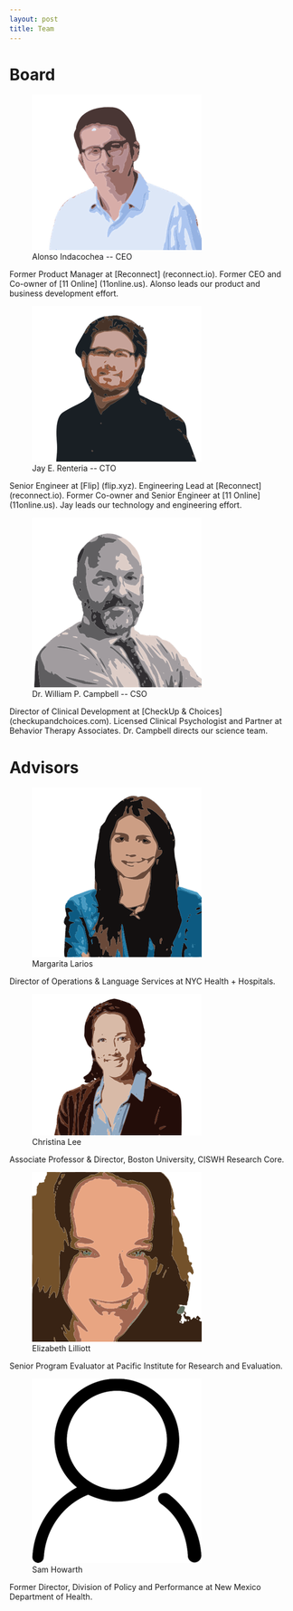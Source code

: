 ```yaml
---
layout: post
title: Team
---
```


# Board

<figure>
  <img alt="Alonso Indacochea" src="/assets/images/alonso-cartoon.png" />
  <figcaption>
    Alonso Indacochea -- CEO
  </figcaption>
</figure>

Former Product Manager at [Reconnect] (reconnect.io).
Former CEO and Co-owner of [11 Online] (11online.us).
Alonso leads our product and business development effort.

<figure>
  <img alt="Jay E. Renteria" src="/assets/images/jay-cartoon.png" />
  <figcaption>
    Jay E. Renteria -- CTO
  </figcaption>
</figure>

Senior Engineer at [Flip] (flip.xyz).
Engineering Lead at [Reconnect] (reconnect.io).
Former Co-owner and Senior Engineer at [11 Online] (11online.us).
Jay leads our technology and engineering effort.

<figure>
  <img alt="Dr. William P. Campbell" src="/assets/images/william-cartoon.png" />
  <figcaption>
    Dr. William P. Campbell -- CSO
  </figcaption>
</figure>

Director of Clinical Development at [CheckUp & Choices] (checkupandchoices.com).
Licensed Clinical Psychologist and Partner at Behavior Therapy Associates.
Dr. Campbell directs our science team.

# Advisors

<figure>
  <img alt="Margarita Larios" src="/assets/images/margarita-cartoon.png" />
  <figcaption>
    Margarita Larios
  </figcaption>
</figure>

Director of Operations & Language Services at NYC Health + Hospitals.

<figure>
  <img alt="Christina Lee" src="/assets/images/christina-cartoon.png" />
  <figcaption>
    Christina Lee
  </figcaption>
</figure>

Associate Professor & Director, Boston University, CISWH Research Core.

<figure>
  <img alt="Elizabeth Lilliott" src="/assets/images/liz-cartoon.png" />
  <figcaption>
    Elizabeth Lilliott
  </figcaption>
</figure>

Senior Program Evaluator at Pacific Institute for Research and Evaluation.

<figure>
  <img alt="Sam Howarth" src="/assets/images/sam-cartoon.png" />
  <figcaption>
    Sam Howarth
  </figcaption>
</figure>

Former Director, Division of Policy and Performance at New Mexico Department of Health.